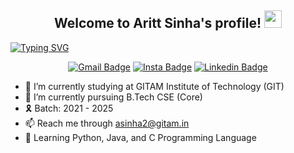 <!--# 👋 Hi, I'm Aritt Sinha-->
<h2 align="center">
  Welcome to Aritt Sinha's profile!
  <img src="https://media.giphy.com/media/hvRJCLFzcasrR4ia7z/giphy.gif" width="28">
</h3>

<!-- Typing SVG by DenverCoder1 - https://github.com/DenverCoder1/readme-typing-svg -->
[![Typing SVG](https://readme-typing-svg.demolab.com?font=Delicious+Handrawn&size=30&color=03F700&center=true&vCenter=true&width=1012&lines=4th+Year+Engineering+Student;Passionate+about+Coding;Interested+in+Aviation)](https://git.io/typing-svg)

<div align="center">
  
  [![Gmail Badge](https://img.shields.io/badge/-asinha2@gitam.in-c14438?style=flat-square&logo=Gmail&logoColor=white&link=mailto:asinha2@gitam.in)](mailto:asinha2@gitam.in)
  [![Insta Badge](https://img.shields.io/badge/-arittsinha-DD2A7B?style=flat-square&logo=instagram&logoColor=white&link=https://instagram.com/arittsinha/)](https://instagram.com/arittsinha/)
  [![Linkedin Badge](https://img.shields.io/badge/-arittsinha-blue?style=flat-square&logo=Linkedin&logoColor=white&link=https://www.linkedin.com/in/arittasinha2003/)](https://www.linkedin.com/in/arittasinha2003/)
  
</div>

- 🔭 I’m currently studying at GITAM Institute of Technology (GIT)  
- 🌱 I’m currently pursuing B.Tech CSE (Core)  
- 🎗️ Batch: 2021 - 2025
- 📫 Reach me through asinha2@gitam.in  
- 📕 Learning Python, Java, and C Programming Language  
